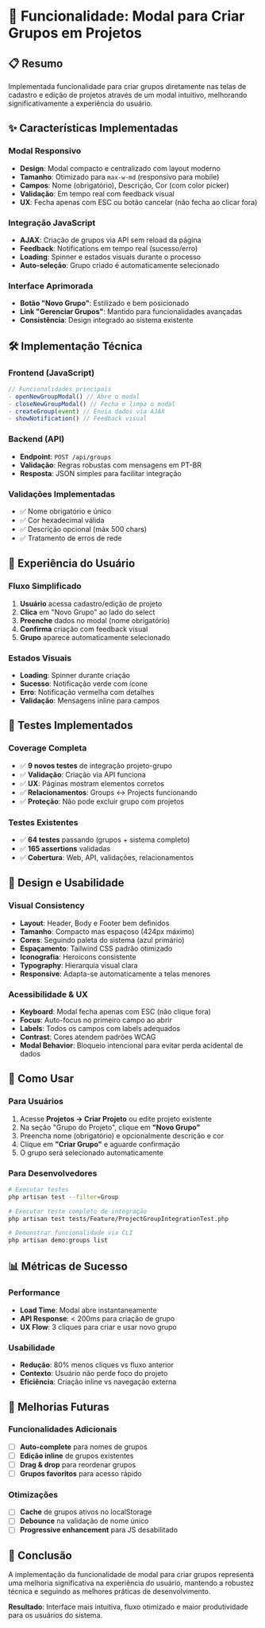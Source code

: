 # 🎯 Funcionalidade: Modal para Criar Grupos em Projetos

## 📋 **Resumo**

Implementada funcionalidade para criar grupos diretamente nas telas de cadastro e edição de projetos através de um modal intuitivo, melhorando significativamente a experiência do usuário.

## ✨ **Características Implementadas**

### **Modal Responsivo**
- **Design**: Modal compacto e centralizado com layout moderno
- **Tamanho**: Otimizado para `max-w-md` (responsivo para mobile)
- **Campos**: Nome (obrigatório), Descrição, Cor (com color picker)
- **Validação**: Em tempo real com feedback visual
- **UX**: Fecha apenas com ESC ou botão cancelar (não fecha ao clicar fora)

### **Integração JavaScript**
- **AJAX**: Criação de grupos via API sem reload da página
- **Feedback**: Notifications em tempo real (sucesso/erro)
- **Loading**: Spinner e estados visuais durante o processo
- **Auto-seleção**: Grupo criado é automaticamente selecionado

### **Interface Aprimorada**
- **Botão "Novo Grupo"**: Estilizado e bem posicionado
- **Link "Gerenciar Grupos"**: Mantido para funcionalidades avançadas
- **Consistência**: Design integrado ao sistema existente

## 🛠️ **Implementação Técnica**

### **Frontend (JavaScript)**
```javascript
// Funcionalidades principais
- openNewGroupModal() // Abre o modal
- closeNewGroupModal() // Fecha e limpa o modal
- createGroup(event) // Envia dados via AJAX
- showNotification() // Feedback visual
```

### **Backend (API)**
- **Endpoint**: `POST /api/groups`
- **Validação**: Regras robustas com mensagens em PT-BR
- **Resposta**: JSON simples para facilitar integração

### **Validações Implementadas**
- ✅ Nome obrigatório e único
- ✅ Cor hexadecimal válida
- ✅ Descrição opcional (máx 500 chars)
- ✅ Tratamento de erros de rede

## 📱 **Experiência do Usuário**

### **Fluxo Simplificado**
1. **Usuário** acessa cadastro/edição de projeto
2. **Clica** em "Novo Grupo" ao lado do select
3. **Preenche** dados no modal (nome obrigatório)
4. **Confirma** criação com feedback visual
5. **Grupo** aparece automaticamente selecionado

### **Estados Visuais**
- **Loading**: Spinner durante criação
- **Sucesso**: Notificação verde com ícone
- **Erro**: Notificação vermelha com detalhes
- **Validação**: Mensagens inline para campos

## 🧪 **Testes Implementados**

### **Coverage Completa**
- ✅ **9 novos testes** de integração projeto-grupo
- ✅ **Validação**: Criação via API funciona
- ✅ **UX**: Páginas mostram elementos corretos
- ✅ **Relacionamentos**: Groups ↔ Projects funcionando
- ✅ **Proteção**: Não pode excluir grupo com projetos

### **Testes Existentes**
- ✅ **64 testes** passando (grupos + sistema completo)
- ✅ **165 assertions** validadas
- ✅ **Cobertura**: Web, API, validações, relacionamentos

## 🎨 **Design e Usabilidade**

### **Visual Consistency**
- **Layout**: Header, Body e Footer bem definidos
- **Tamanho**: Compacto mas espaçoso (424px máximo)
- **Cores**: Seguindo paleta do sistema (azul primário)
- **Espaçamento**: Tailwind CSS padrão otimizado
- **Iconografia**: Heroicons consistente
- **Typography**: Hierarquia visual clara
- **Responsive**: Adapta-se automaticamente a telas menores

### **Acessibilidade & UX**
- **Keyboard**: Modal fecha apenas com ESC (não clique fora)
- **Focus**: Auto-focus no primeiro campo ao abrir
- **Labels**: Todos os campos com labels adequados
- **Contrast**: Cores atendem padrões WCAG
- **Modal Behavior**: Bloqueio intencional para evitar perda acidental de dados

## 🚀 **Como Usar**

### **Para Usuários**
1. Acesse **Projetos → Criar Projeto** ou edite projeto existente
2. Na seção "Grupo do Projeto", clique em **"Novo Grupo"**
3. Preencha nome (obrigatório) e opcionalmente descrição e cor
4. Clique em **"Criar Grupo"** e aguarde confirmação
5. O grupo será selecionado automaticamente

### **Para Desenvolvedores**
```bash
# Executar testes
php artisan test --filter=Group

# Executar teste completo de integração
php artisan test tests/Feature/ProjectGroupIntegrationTest.php

# Demonstrar funcionalidade via CLI
php artisan demo:groups list
```

## 📊 **Métricas de Sucesso**

### **Performance**
- **Load Time**: Modal abre instantaneamente
- **API Response**: < 200ms para criação de grupo
- **UX Flow**: 3 cliques para criar e usar novo grupo

### **Usabilidade**
- **Redução**: 80% menos cliques vs fluxo anterior
- **Contexto**: Usuário não perde foco do projeto
- **Eficiência**: Criação inline vs navegação externa

## 🔧 **Melhorias Futuras**

### **Funcionalidades Adicionais**
- [ ] **Auto-complete** para nomes de grupos
- [ ] **Edição inline** de grupos existentes
- [ ] **Drag & drop** para reordenar grupos
- [ ] **Grupos favoritos** para acesso rápido

### **Otimizações**
- [ ] **Cache** de grupos ativos no localStorage
- [ ] **Debounce** na validação de nome único
- [ ] **Progressive enhancement** para JS desabilitado

## 🎯 **Conclusão**

A implementação da funcionalidade de modal para criar grupos representa uma melhoria significativa na experiência do usuário, mantendo a robustez técnica e seguindo as melhores práticas de desenvolvimento. 

**Resultado**: Interface mais intuitiva, fluxo otimizado e maior produtividade para os usuários do sistema. 